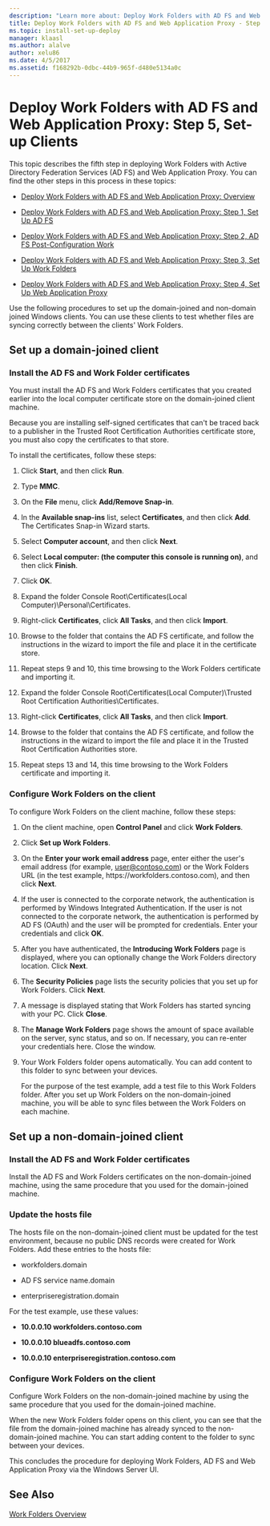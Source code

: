 ```yaml
---
description: "Learn more about: Deploy Work Folders with AD FS and Web Application Proxy: Step 5, Set-up Clients"
title: Deploy Work Folders with AD FS and Web Application Proxy - Step 5, Set Up Clients
ms.topic: install-set-up-deploy
manager: klaasl
ms.author: alalve
author: xelu86
ms.date: 4/5/2017
ms.assetid: f168292b-0dbc-44b9-965f-d480e5134a0c
---
```

# Deploy Work Folders with AD FS and Web Application Proxy: Step 5, Set-up Clients

This topic describes the fifth step in deploying Work Folders with Active Directory Federation Services (AD FS) and Web Application Proxy. You can find the other steps in this process in these topics:

-   [Deploy Work Folders with AD FS and Web Application Proxy: Overview](deploy-work-folders-adfs-overview.md)

-   [Deploy Work Folders with AD FS and Web Application Proxy: Step 1, Set Up AD FS](deploy-work-folders-adfs-step1.md)

-   [Deploy Work Folders with AD FS and Web Application Proxy: Step 2, AD FS Post-Configuration Work](deploy-work-folders-adfs-step2.md)

-   [Deploy Work Folders with AD FS and Web Application Proxy: Step 3, Set Up Work Folders](deploy-work-folders-adfs-step3.md)

-   [Deploy Work Folders with AD FS and Web Application Proxy: Step 4, Set Up Web Application Proxy](deploy-work-folders-adfs-step4.md)

Use the following procedures to set up the domain-joined and non-domain joined Windows clients. You can use these clients to test whether files are syncing correctly between the clients' Work Folders.

## Set up a domain-joined client

### Install the AD FS and Work Folder certificates
You must install the AD FS and Work Folders certificates that you created earlier into the local computer certificate store on the domain-joined client machine.

Because you are installing self-signed certificates that can't be traced back to a publisher in the Trusted Root Certification Authorities certificate store, you must also copy the certificates to that store.

To install the certificates, follow these steps:

1.  Click **Start**, and then click **Run**.

2.  Type **MMC**.

3.  On the **File** menu, click **Add/Remove Snap-in**.

4.  In the **Available snap-ins** list, select **Certificates**, and then click **Add**. The Certificates Snap\-in Wizard starts.

5.  Select **Computer account**, and then click **Next**.

6.  Select **Local computer: (the computer this console is running on)**, and then click **Finish**.

7.  Click **OK**.

8.  Expand the folder Console Root\Certificates\(Local Computer)\Personal\Certificates.

9. Right-click **Certificates**, click **All Tasks**, and then click **Import**.

10. Browse to the folder that contains the AD FS certificate, and follow the instructions in the wizard to import the file and place it in the certificate store.

11. Repeat steps 9 and 10, this time browsing to the Work Folders certificate and importing it.

12. Expand the folder Console Root\Certificates\(Local Computer)\Trusted Root Certification Authorities\Certificates.

13. Right-click **Certificates**, click **All Tasks**, and then click **Import**.

14. Browse to the folder that contains the AD FS certificate, and follow the instructions in the wizard to import the file and place it in the Trusted Root Certification Authorities store.

15. Repeat steps 13 and 14, this time browsing to the Work Folders certificate and importing it.

### Configure Work Folders on the client
To configure Work Folders on the client machine, follow these steps:

1. On the client machine, open **Control Panel** and click **Work Folders**.

2. Click **Set up Work Folders**.

3. On the **Enter your work email address** page, enter either the user's email address (for example, user@contoso.com) or the Work Folders URL (in the test example, https:\//workfolders.contoso.com), and then click **Next**.

4. If the user is connected to the corporate network, the authentication is performed by Windows Integrated Authentication. If the user is not connected to the corporate network, the authentication is performed by AD FS (OAuth) and the user will be prompted for credentials. Enter your credentials and click **OK**.

5. After you have authenticated, the **Introducing Work Folders** page is displayed, where you can optionally change the Work Folders directory location. Click **Next**.

6. The **Security Policies** page lists the security policies that you set up for Work Folders. Click **Next**.

7. A message is displayed stating that Work Folders has started syncing with your PC. Click **Close**.

8. The **Manage Work Folders** page shows the amount of space available on the server, sync status, and so on. If necessary, you can re-enter your credentials here. Close the window.

9. Your Work Folders folder opens automatically. You can add content to this folder to sync between your devices.

    For the purpose of the test example, add a test file to this Work Folders folder. After you set up Work Folders on the non-domain-joined machine, you will be able to sync files between the Work Folders on each machine.

## Set up a non-domain-joined client

### Install the AD FS and Work Folder certificates
Install the AD FS and Work Folders certificates on the non-domain-joined machine, using the same procedure that you used for the domain-joined machine.

### Update the hosts file
The hosts file on the non-domain-joined client must be updated for the test environment, because no public DNS records were created for Work Folders. Add these entries to the hosts file:

-  workfolders.domain

-  AD FS service name.domain

-  enterpriseregistration.domain

For the test example, use these values:

-  **10.0.0.10 workfolders.contoso.com**

-  **10.0.0.10 blueadfs.contoso.com**

-  **10.0.0.10 enterpriseregistration.contoso.com**

### Configure Work Folders on the client
Configure Work Folders on the non-domain-joined machine by using the same procedure that you used for the domain-joined machine.

When the new Work Folders folder opens on this client, you can see that the file from the domain-joined machine has already synced to the non-domain-joined machine. You can start adding content to the folder to sync between your devices.

This concludes the procedure for deploying Work Folders, AD FS and Web Application Proxy via the Windows Server UI.

## See Also
[Work Folders Overview](Work-Folders-Overview.md)


